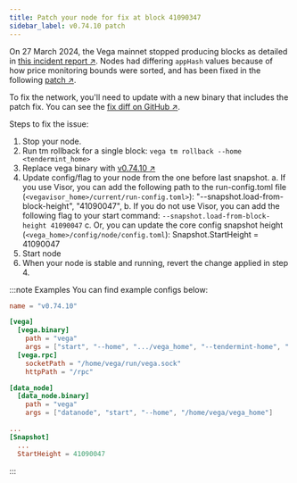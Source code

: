 ```yaml
---
title: Patch your node for fix at block 41090347
sidebar_label: v0.74.10 patch
---
```


On 27 March 2024, the Vega mainnet stopped producing blocks as detailed in [this incident report ↗](https://blog.vega.xyz/incident-report-network-outage-dd83e48072c8). Nodes had differing `appHash` values because of how price monitoring bounds were sorted, and has been fixed in the following [patch ↗](https://github.com/vegaprotocol/vega/pull/11018).

To fix the network, you'll need to update with a new binary that includes the patch fix. You can see the [fix diff on GitHub ↗](https://github.com/vegaprotocol/vega/compare/v0.74.10...v0.74.10-fix.1).

Steps to fix the issue:

1. Stop your node.
2. Run tm rollback for a single block: `vega tm rollback --home <tendermint_home>`
3. Replace vega binary with [v0.74.10 ↗](https://github.com/vegaprotocol/vega/releases/tag/v0.74.10)
4. Update config/flag to your node from the one before last snapshot.
    a. If you use Visor, you can add the following path to the run-config.toml file (`<vegavisor_home>/current/run-config.toml>`): "--snapshot.load-from-block-height", "41090047",
    b. If you do not use Visor, you can add the following flag to your start command: `--snapshot.load-from-block-height 41090047`
    c. Or, you can update the core config snapshot height (`<vega_home>/config/node/config.toml`): Snapshot.StartHeight = 41090047
5. Start node
6. When your node is stable and running, revert the change applied in step 4.

:::note Examples
You can find example configs below:

```toml title="vegavisor_home/current/run-config.toml
name = "v0.74.10"

[vega]
  [vega.binary]
    path = "vega"
    args = ["start", "--home", ".../vega_home", "--tendermint-home", "...tendermint_home", "--nodewallet-passphrase-file", ".../vega_home/all-wallet-passphrase.txt", "--snapshot.load-from-block-height", "41090047"]
  [vega.rpc]
    socketPath = "/home/vega/run/vega.sock"
    httpPath = "/rpc"

[data_node]
  [data_node.binary]
    path = "vega"
    args = ["datanode", "start", "--home", "/home/vega/vega_home"]
```

```toml title="vega_home/config/node/config.toml
...
[Snapshot]
  ...
  StartHeight = 41090047

```

:::
